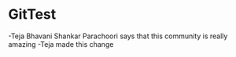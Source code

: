 # GitTest

-Teja Bhavani Shankar Parachoori says that this community is really amazing
-Teja made this change
